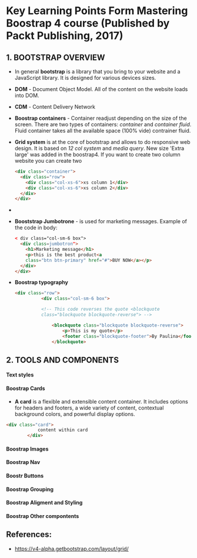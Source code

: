 # Key Learning Points Form Mastering Boostrap 4 course (Published by Packt Publishing, 2017)

## 1. BOOTSTRAP OVERVIEW
- In general __bootstrap__ is a library that you bring to your website and a JavaScript library. It is designed for various devices sizes.
- __DOM__ - Document Object Model. All of the content on the website loads into DOM.
- __CDM__ - Content Delivery Network
- __Boostrap containers__ - Container readjust depending on the size of the screen. There are two types of containers: <em>container</em> and <em>container fluid</em>. Fluid container takes all the available space (100% vide)
 contrainer fluid.
- __Grid system__ is at the core of bootstrap and allows to do responsive web design. It is based on <em>12 col system</em> and <em>media query</em>. New size 'Extra large' was added in the boostrap4. If you want to create two column website you can create two

  ```html
  <div class="container">
    <div class="row">
      <div class="col-xs-6">xs column 1</div>
      <div class="col-xs-6">xs column 2</div>
    </div>
  </div>
  ```
-
- __Booststrap Jumbotrone__ - is used for marketing messages. Example of the code in body:

  ```html
  < div class="col-sm-6 box">
    <div class=jumbotron">
      <h1>Marketing message</h1>
      <p>this is the best product<a
      class="btn btn-primary" href="#">BUY NOW</a></p>
    </div>
  </div>
  ```

- __Boostrap typography__

  ```html
  <div class="row">
			<div class="col-sm-6 box">

		    <!-- This code reverses the quote <blockquote
            class="blockquote blockquote-reverse"> -->

				<blockquote class="blockquote blockquote-reverse">
					<p>This is my quote</p>
					<footer class="blockquote-footer">By Paulina</footer>
				</blockquote>
    ```


## 2. TOOLS AND COMPONENTS

#### Text styles

#### Boostrap Cards

- __A card__ is a flexible and extensible content container. It includes options for headers and footers, a wide variety of content, contextual background colors, and powerful display options.

```html
<div class="card">
			content within card
		</div>
```

#### Boostrap Images
#### Boostrap Nav
#### Boostr Buttons
#### Boostrap Grouping
#### Boostrap Aligment and Styling
#### Boostrap Other compontents

## References:
- https://v4-alpha.getbootstrap.com/layout/grid/
